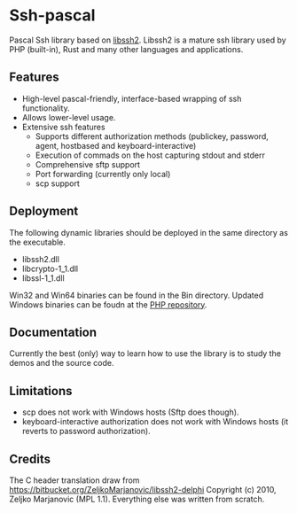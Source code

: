 # Ssh-pascal
Pascal Ssh library based on [libssh2](https://www.libssh2.org/).  Libssh2 is a mature ssh library used by PHP (built-in), Rust and many other languages and applications.

## Features
- High-level pascal-friendly, interface-based wrapping of ssh functionality.
- Allows lower-level usage.
- Extensive ssh features
    - Supports different authorization methods (publickey, password, agent, hostbased and keyboard-interactive)
    - Execution of commads on the host capturing stdout and stderr
    - Comprehensive sftp support
    - Port forwarding (currently only local)
    - scp support

## Deployment
The following dynamic libraries should be deployed in the same directory as the executable.
- libssh2.dll
- libcrypto-1_1.dll
- libssl-1_1.dll

Win32 and Win64 binaries can be found in the Bin directory.  Updated Windows binaries can be foudn at the [PHP repository](https://windows.php.net/downloads/php-sdk/deps/).

## Documentation
Currently the best (only) way to learn how to use the library is to study the demos and the source code.

## Limitations
- scp does not work with Windows hosts (Sftp does though).
- keyboard-interactive authorization does not work with Windows hosts (it reverts to password authorization).

## Credits
The C header translation draw from https://bitbucket.org/ZeljkoMarjanovic/libssh2-delphi
Copyright (c) 2010, Zeljko Marjanovic (MPL 1.1).  Everything else was written from scratch.
